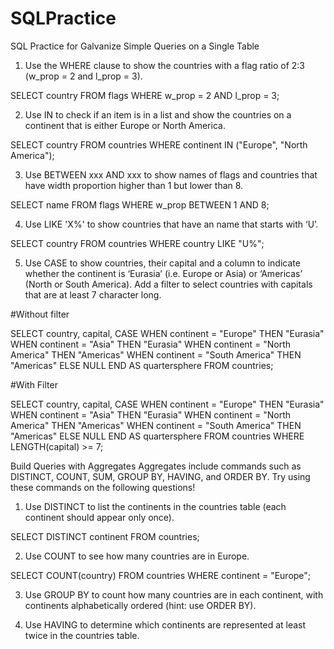 # SQLPractice
SQL Practice for Galvanize
Simple Queries on a Single Table
1. Use the WHERE clause to show the countries with a flag ratio of 2:3 (w_prop = 2 and l_prop = 3).

SELECT country FROM flags WHERE w_prop = 2 AND l_prop = 3;

2. Use IN to check if an item is in a list and show the countries on a continent that is either Europe
or North America.

SELECT country FROM countries WHERE continent IN ("Europe", "North America");


3. Use BETWEEN xxx AND xxx to show names of flags and countries that have width proportion
higher than 1 but lower than 8.


SELECT name FROM flags WHERE w_prop BETWEEN 1 AND 8;

4. Use LIKE 'X%' to show countries that have an name that starts with ‘U’.

SELECT country FROM countries WHERE country LIKE "U%";


5. Use CASE to show countries, their capital and a column to indicate whether the continent is
‘Eurasia’ (i.e. Europe or Asia) or ‘Americas’ (North or South America). Add a filter to select
countries with capitals that are at least 7 character long.

#Without filter

SELECT country, capital, 
  CASE WHEN continent = "Europe" THEN "Eurasia"
    WHEN continent = "Asia" THEN "Eurasia"
    WHEN continent = "North America" THEN "Americas"
    WHEN continent = "South America" THEN "Americas"
  ELSE NULL END AS quartersphere
  FROM countries;
  
#With Filter

SELECT country, capital, 
  CASE WHEN continent = "Europe" THEN "Eurasia"
    WHEN continent = "Asia" THEN "Eurasia"
    WHEN continent = "North America" THEN "Americas"
    WHEN continent = "South America" THEN "Americas"
  ELSE NULL END AS quartersphere
  FROM countries
  WHERE LENGTH(capital) >= 7;


Build Queries with Aggregates
Aggregates include commands such as DISTINCT, COUNT, SUM, GROUP BY, HAVING, and ORDER
BY. Try using these commands on the following questions!
1. Use DISTINCT to list the continents in the countries table (each continent should appear only
once).

SELECT DISTINCT continent FROM countries;



2. Use COUNT to see how many countries are in Europe.

SELECT COUNT(country) FROM countries WHERE continent = "Europe";


3. Use GROUP BY to count how many countries are in each continent, with continents
alphabetically ordered (hint: use ORDER BY).




4. Use HAVING to determine which continents are represented at least twice in the countries table.



